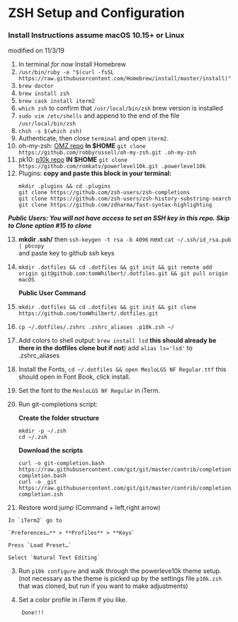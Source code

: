 # ZSH Setup and Configuration # 
### Install Instructions assume macOS 10.15+ or Linux  
modified on 11/3/19
 
1. In terminal _for now_ Install Homebrew 
2. `/usr/bin/ruby -e "$(curl -fsSL https://raw.githubusercontent.com/Homebrew/install/master/install)"`
3. `brew doctor`
4. `brew install zsh`
5. `brew cask install iterm2`
6. `which zsh`  to confirm that  `/usr/local/bin/zsh` brew version is installed
7. `sudo vim /etc/shells`  and append to the end of the file  `/usr/local/bin/zsh`
8. `chsh -s $(which zsh)`
9.  Authenticate, then close `terminal` and open `iterm2`.
10. oh-my-zsh: [OMZ repo](~https://github.com/robbyrussell/oh-my-zsh~)
    **In $HOME** `git clone https://github.com/robbyrussell/oh-my-zsh.git .oh-my-zsh`
11. pk10: [p10k repo](~https://github.com/romkatv/powerlevel10k~)
    **IN $HOME** `git clone https://github.com/romkatv/powerlevel10k.git .powerlevel10k`
12. Plugins: **copy and paste this block in your terminal:**
    ```
    mkdir .plugins && cd .plugins
    git clone https://github.com/zsh-users/zsh-completions 
    git clone https://github.com/zsh-users/zsh-history-substring-search 
    git clone https://github.com/zdharma/fast-syntax-highlighting
    ```

_**Public Users: You will not have access to set an SSH key in this repo. Skip to Clone option #15 to clone**_

13. **mkdir .ssh/** then  `ssh-keygen -t rsa -b 4096`  next  `cat ~/.ssh/id_rsa.pub | pbcopy`   
    and paste key to github ssh keys

14. ```
    mkdir .dotfiles && cd .dotfiles && git init && git remote add origin git@github.com:tomWhilbert/.dotfiles.git && git pull origin macOS
    ```
    **Public User Command**
15. ```
    mkdir .dotfiles && cd .dotfiles && git init && git clone https://github.com/tomWhilbert/.dotfiles.git
    ```
16. `cp ~/.dotfiles/.zshrc .zshrc_aliases .p10k.zsh ~/`
18. Add colors to shell output:  `brew install lsd`  **this should already be there in the dotfiles clone but if not**) add `alias ls='lsd'` to                         .zshrc_aliases 
19. Install the Fonts, `cd ~/.dotfiles && open MesloLGS NF Regular.ttf` this should open in Font Book, click install.
20. Set the font to the `MesloLGS NF Regular` in iTerm.

21. Run git-completions script:
    
    **Create the folder structure**
    ```
    mkdir -p ~/.zsh
    cd ~/.zsh
    ```
    **Download the scripts**
    ```
    curl -o git-completion.bash https://raw.githubusercontent.com/git/git/master/contrib/completion/git-completion.bash
    curl -o _git https://raw.githubusercontent.com/git/git/master/contrib/completion/git-completion.zsh
    ```
22.   Restore word jump (Command + left,right arrow) 
     
    In `iTerm2` go to 

    `Preferences…** > **Profiles** > **Keys`

    Press `Load Preset…`

    Select `Natural Text Editing`
3.  Run `p10k configure` and walk through the powerleve10k theme setup.(not necessary as the theme is picked up by the settings file `p10k.zsh`          that was cloned, but run if you want to make adjustments)
4.   Set a color profile in iTerm if you like.
        
          Done!!!